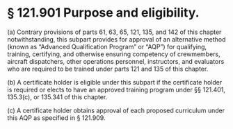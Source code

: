 # § 121.901   Purpose and eligibility.

(a) Contrary provisions of parts 61, 63, 65, 121, 135, and 142 of this chapter notwithstanding, this subpart provides for approval of an alternative method (known as “Advanced Qualification Program” or “AQP”) for qualifying, training, certifying, and otherwise ensuring competency of crewmembers, aircraft dispatchers, other operations personnel, instructors, and evaluators who are required to be trained under parts 121 and 135 of this chapter.


(b) A certificate holder is eligible under this subpart if the certificate holder is required or elects to have an approved training program under §§ 121.401, 135.3(c), or 135.341 of this chapter.


(c) A certificate holder obtains approval of each proposed curriculum under this AQP as specified in § 121.909.




